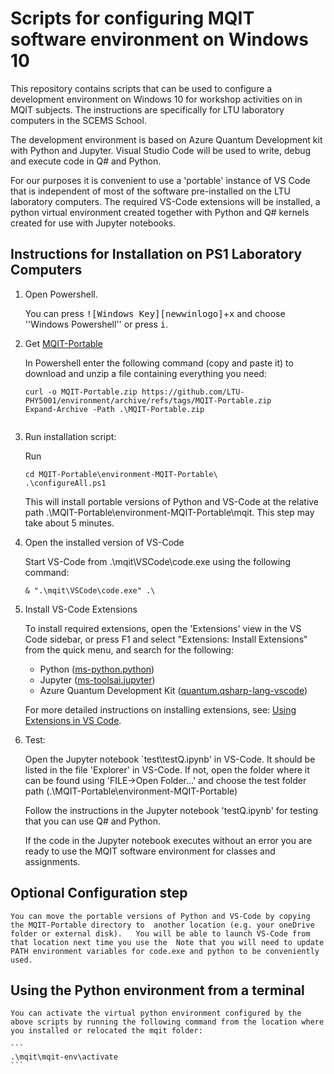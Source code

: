 # Scripts for configuring MQIT software environment on Windows 10

This repository contains scripts that can be used to configure a development environment on Windows 10 for workshop activities on in MQIT subjects. The instructions are specifically for LTU laboratory computers in the SCEMS School.

The development environment is based on Azure Quantum Development kit with Python and Jupyter.  Visual Studio Code will be used to write, debug and execute code in Q# and Python. 

For our purposes it is convenient to use a 'portable' instance of VS Code that is independent of most of the software pre-installed on the LTU laboratory computers. The required VS-Code extensions will be installed, a python virtual environment created together with Python and Q# kernels created for use with Jupyter notebooks.  

## <a name="instructions"></a> Instructions for Installation on PS1 Laboratory Computers

1. Open Powershell.

    You can press <kbd>![Windows Key][newwinlogo]</kbd>+<kbd>x</kbd> and choose ''Windows Powershell'' or press <kbd>i</kbd>.

2. Get [MQIT-Portable](https://github.com/LTU-PHY5001/environment/archive/refs/tags/MQIT-Portable.zip)

    In Powershell enter the following command (copy and paste it) to download and unzip a file containing everything you need:

    ```
    curl -o MQIT-Portable.zip https://github.com/LTU-PHY5001/environment/archive/refs/tags/MQIT-Portable.zip
    Expand-Archive -Path .\MQIT-Portable.zip
    
    
    ```


3. Run installation script:

    Run 

    ```
    cd MQIT-Portable\environment-MQIT-Portable\
    .\configureAll.ps1
    ```

    This will install portable versions of Python and VS-Code at the relative path .\MQIT-Portable\environment-MQIT-Portable\mqit.  This step may take about 5 minutes.

5. Open the installed version of VS-Code

    Start VS-Code from .\mqit\VSCode\code.exe using the following command:

    ```
    & ".\mqit\VSCode\code.exe" .\
    ```

6. Install VS-Code Extensions

    To install required extensions, open the 'Extensions' view in the VS Code sidebar, or press F1 and select "Extensions: Install Extensions" from the quick menu, and search for the following:

    - Python ([ms-python.python](https://marketplace.visualstudio.com/items?itemName=ms-python.python))
    - Jupyter ([ms-toolsai.jupyter](https://marketplace.visualstudio.com/items?itemName=ms-toolsai.jupyter))
    - Azure Quantum Development Kit ([quantum.qsharp-lang-vscode](https://marketplace.visualstudio.com/items?itemName=quantum.qsharp-lang-vscode))

    For more detailed instructions on installing extensions, see:  [Using Extensions in VS Code](https://code.visualstudio.com/docs/introvideos/extend).

6.  Test:
   
    Open the Jupyter notebook `test\testQ.ipynb' in VS-Code.  It should be listed in the file 'Explorer' in VS-Code. If not, open the folder where it can be found using 'FILE->Open Folder...' and choose the test folder path (.\MQIT-Portable\environment-MQIT-Portable)

    Follow the instructions in the Jupyter notebook 'testQ.ipynb' for testing that you can use Q# and Python. 
    
    If the code in the Jupyter notebook executes without an error you are ready to use the MQIT software environment for classes and assignments.


##  Optional Configuration step 

    You can move the portable versions of Python and VS-Code by copying the MQIT-Portable directory to  another location (e.g. your oneDrive folder or external disk).   You will be able to launch VS-Code from that location next time you use the  Note that you will need to update PATH environment variables for code.exe and python to be conveniently used.

##  Using the Python environment from a terminal

    You can activate the virtual python environment configured by the above scripts by running the following command from the location where you installed or relocated the mqit folder:

    ```
    .\mqit\mqit-env\activate
    ```

